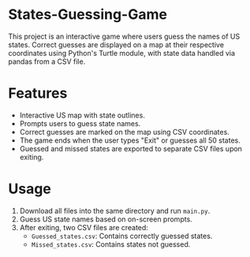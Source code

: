 # States-Guessing-Game
This project is an interactive game where users guess the names of US states. Correct guesses are displayed on a map at their respective coordinates using Python's Turtle module, with state data handled via pandas from a CSV file.
# Features 
- Interactive US map with state outlines.
- Prompts users to guess state names.
- Correct guesses are marked on the map using CSV coordinates.
- The game ends when the user types "Exit" or guesses all 50 states.
- Guessed and missed states are exported to separate CSV files upon exiting.
# Usage 
1. Download all files into the same directory and run `main.py`.
2. Guess US state names based on on-screen prompts.
3. After exiting, two CSV files are created:
   - `Guessed_states.csv`: Contains correctly guessed states.
   - `Missed_states.csv`: Contains states not guessed.

